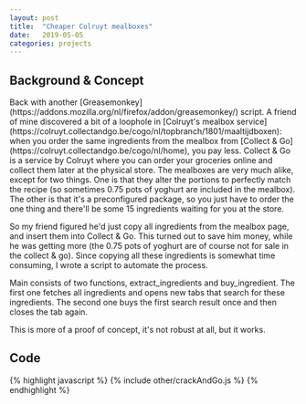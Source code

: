 ```yaml
---
layout: post
title:  "Cheaper Colruyt mealboxes"
date:   2019-05-05 
categories: projects
---
```


<h2>Background & Concept</h2>
Back with another [Greasemonkey](https://addons.mozilla.org/nl/firefox/addon/greasemonkey/) script.
A friend of mine discovered a bit of a loophole in [Colruyt's mealbox service](https://colruyt.collectandgo.be/cogo/nl/topbranch/1801/maaltijdboxen): when you order the same ingredients from the mealbox from [Collect & Go](https://colruyt.collectandgo.be/cogo/nl/home), you pay less.
Collect & Go is a service by Colruyt where you can order your groceries online and collect them later at the physical store.
The mealboxes are very much alike, except for two things.
One is that they alter the portions to perfectly match the recipe (so sometimes 0.75 pots of yoghurt are included in the mealbox).
The other is that it's a preconfigured package, so you just have to order the one thing and there'll be some 15 ingredients waiting for you at the store.

So my friend figured he'd just copy all ingredients from the mealbox page, and insert them into Collect & Go.
This turned out to save him money, while he was getting more (the 0.75 pots of yoghurt are of course not for sale in the collect & go).
Since copying all these ingredients is somewhat time consuming, I wrote a script to automate the process.

Main consists of two functions, extract\_ingredients and buy\_ingredient.
The first one fetches all ingredients and opens new tabs that search for these ingredients.
The second one buys the first search result once and then closes the tab again.

This is more of a proof of concept, it's not robust at all, but it works.

<h2>Code</h2>
{% highlight javascript %}
{% include other/crackAndGo.js %}
{% endhighlight %}

